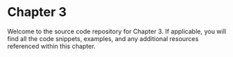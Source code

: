 # Chapter 3

Welcome to the source code repository for Chapter 3. If applicable, you will find all the code snippets, examples, and any additional resources referenced within this chapter.
